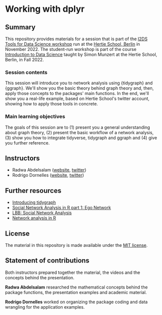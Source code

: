 # Working with dplyr


## Summary

This repository provides materials for a session that is part of the [I2DS Tools for Data Science workshop](https://github.com/intro-to-data-science-22-workshop) run at the [Hertie School, Berlin](https://www.hertie-school.org/en/) in November 2022. The student-run workshop is part of the course [Introduction to Data Science](https://github.com/intro-to-data-science-22) taught by Simon Munzert at the Hertie School, Berlin, in Fall 2022.

### Session contents

This session will introduce you to network analysis using {tidygraph} and {ggraph}. We'll show you the basic theory behind graph theory and, then, apply those concepts to the packages' main functions. In the end, we'll show you a real-life example, based on Hertie School's twitter account, showing how to apply those tools in concrete.

### Main learning objectives

The goals of this session are to (1) present you a general understanding about graph theory, (2) present the basic workflow of a network analysis, (3) show you how to integrate tidyverse, tidygraph and ggraph and (4) give you further reference.


## Instructors

- Radwa Abdelsalam ([website](http://github.com/Radwa-Radwan/), [twitter](https://twitter.com/radwaash7))
- Rodrigo Dornelles ([website](http://github.com/rfdornelles), [twitter](https://twitter.com/rfdornelles))

## Further resources

- [Introducing tidygraph](https://www.data-imaginist.com/2017/introducing-tidygraph/)
- [Social Network Analysis in R part 1: Ego Network](https://medium.com/analytics-vidhya/social-network-analysis-in-r-part-1-ego-network-ab6b0d23ebc8)
- [LBB: Social Network Analysis](https://rpubs.com/TeraPutera/social_network_analysis)
- [Network analysis in R](https://dgarcia-eu.github.io/SocialDataScience/5_SocialNetworkPhenomena/057_Tidygraph2/tidygraph2.html)

## License

The material in this repository is made available under the [MIT license](http://opensource.org/licenses/mit-license.php). 

## Statement of contributions

Both instructors prepared together the material, the videos and the concepts behind the presentation.

**Radwa Abdelsalam** researched the mathematical concepts behind the package functions, the presentation examples and academic material.

**Rodrigo Dornelles** worked on organizing the package coding and data wrangling for the application examples.
